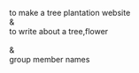 to make a tree plantation website 
<br>
& <br>
 to write about a tree,flower<br>   
 & <br>group member names
